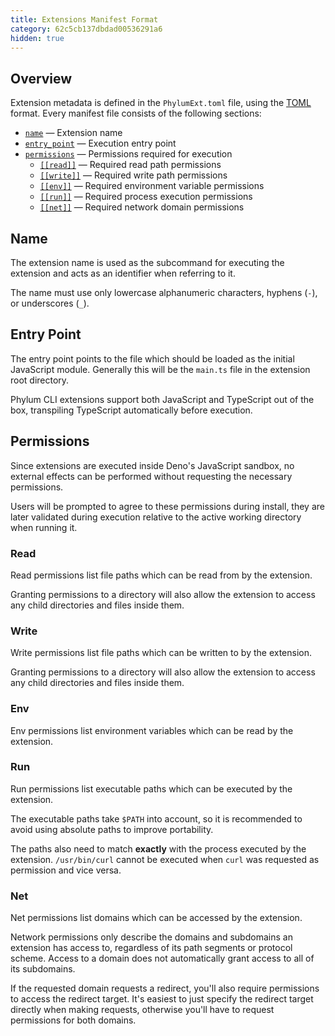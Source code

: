 ```yaml
---
title: Extensions Manifest Format
category: 62c5cb137dbdad00536291a6
hidden: true
---
```


## Overview

Extension metadata is defined in the `PhylumExt.toml` file, using the [TOML]
format. Every manifest file consists of the following sections:

- [`name`] — Extension name
- [`entry_point`] — Execution entry point
- [`permissions`] — Permissions required for execution
  - [`[[read]]`][read] — Required read path permissions
  - [`[[write]]`][write] — Required write path permissions
  - [`[[env]]`][env] — Required environment variable permissions
  - [`[[run]]`][run] — Required process execution permissions
  - [`[[net]]`][net] — Required network domain permissions

[TOML]: https://toml.io
[`name`]: https://docs.phylum.io/docs/extensions_manifest#name
[`entry_point`]: https://docs.phylum.io/docs/extensions_manifest#entry-point
[`permissions`]: https://docs.phylum.io/docs/extensions_manifest#permissions
[read]: <https://docs.phylum.io/docs/extensions_manifest#read>
[write]: <https://docs.phylum.io/docs/extensions_manifest#write>
[env]: <https://docs.phylum.io/docs/extensions_manifest#env>
[run]: <https://docs.phylum.io/docs/extensions_manifest#run>
[net]: <https://docs.phylum.io/docs/extensions_manifest#net>

## Name

The extension name is used as the subcommand for executing the extension and
acts as an identifier when referring to it.

The name must use only lowercase alphanumeric characters, hyphens (`-`), or
underscores (`_`).

## Entry Point

The entry point points to the file which should be loaded as the initial
JavaScript module. Generally this will be the `main.ts` file in the extension
root directory.

Phylum CLI extensions support both JavaScript and TypeScript out of the box,
transpiling TypeScript automatically before execution.

## Permissions

Since extensions are executed inside Deno's JavaScript sandbox, no external
effects can be performed without requesting the necessary permissions.

Users will be prompted to agree to these permissions during install, they are
later validated during execution relative to the active working directory when
running it.

### Read

Read permissions list file paths which can be read from by the extension.

Granting permissions to a directory will also allow the extension to access any
child directories and files inside them.

### Write

Write permissions list file paths which can be written to by the extension.

Granting permissions to a directory will also allow the extension to access any
child directories and files inside them.

### Env

Env permissions list environment variables which can be read by the extension.

### Run

Run permissions list executable paths which can be executed by the extension.

The executable paths take `$PATH` into account, so it is recommended to avoid
using absolute paths to improve portability.

The paths also need to match **exactly** with the process executed by the
extension. `/usr/bin/curl` cannot be executed when `curl` was requested as
permission and vice versa.

### Net

Net permissions list domains which can be accessed by the extension.

Network permissions only describe the domains and subdomains an extension has
access to, regardless of its path segments or protocol scheme. Access to a
domain does not automatically grant access to all of its subdomains.

If the requested domain requests a redirect, you'll also require permissions to
access the redirect target. It's easiest to just specify the redirect target
directly when making requests, otherwise you'll have to request permissions for
both domains.
